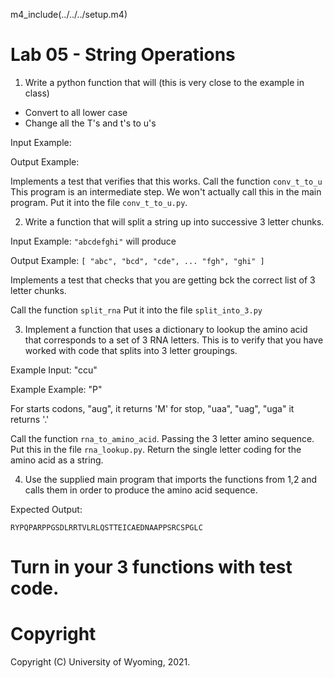 

m4_include(../../../setup.m4)

# Lab 05 - String Operations

1. Write a python function that will  (this is very close to the example in class)

- Convert to all lower case
- Change all the T's and t's to u's

Input Example:

Output Example: 

Implements a test that verifies that this works.  Call the function `conv_t_to_u`
This program is an intermediate step.   We won't actually call this in the main program.
Put it into the file `conv_t_to_u.py`.

2. Write a function that will split a string up into successive 3 letter chunks.

Input Example: `"abcdefghi"` will produce

Output Example: `[ "abc", "bcd", "cde", ... "fgh", "ghi" ]`

Implements a test that checks that you are getting bck the correct list of
3 letter chunks.

Call the function `split_rna`
Put it into the file `split_into_3.py`


3. Implement a function that uses a dictionary to lookup the amino acid
that corresponds to a set of 3 RNA letters. 
This is to
verify that you have worked with code that splits into 3 letter 
groupings.

Example Input: "ccu" 

Example Example: "P"

For starts codons, "aug",  it returns 'M' for stop, "uaa", "uag", "uga" it returns '.'

Call the function `rna_to_amino_acid`.  Passing the 3 letter amino sequence.
Put this in the file `rna_lookup.py`.
Return the single letter coding for the amino acid as a string.


4. Use the supplied main program that imports the functions from 1,2 and
calls them in order to produce the amino acid sequence.

Expected Output:

```
RYPQPARPPGSDLRRTVLRLQSTTEICAEDNAAPPSRCSPGLC
```


# Turn in your 3 functions with test code.















# Copyright

Copyright (C) University of Wyoming, 2021.
